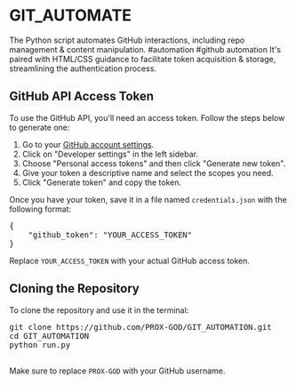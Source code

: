 # GIT_AUTOMATE
The Python script automates GitHub interactions, including repo management &amp; content manipulation. #automation #github automation It's paired with HTML/CSS guidance to facilitate token acquisition &amp; storage, streamlining the authentication process.
<!DOCTYPE html>
<html lang="en">
<head>
    <meta charset="UTF-8">
    <meta name="viewport" content="width=device-width, initial-scale=1.0">
    <title>GitHub API Access Token</title>
</head>
<body>
    <div>
        <h2>GitHub API Access Token</h2>
        <p>To use the GitHub API, you'll need an access token. Follow the steps below to generate one:</p>
        <ol>
            <li>Go to your <a href="https://github.com/settings">GitHub account settings</a>.</li>
            <li>Click on "Developer settings" in the left sidebar.</li>
            <li>Choose "Personal access tokens" and then click "Generate new token".</li>
            <li>Give your token a descriptive name and select the scopes you need.</li>
            <li>Click "Generate token" and copy the token.</li>
        </ol>
        <p>Once you have your token, save it in a file named <code>credentials.json</code> with the following format:</p>
        <pre>{
    "github_token": "YOUR_ACCESS_TOKEN"
}</pre>
        <p>Replace <code>YOUR_ACCESS_TOKEN</code> with your actual GitHub access token.</p>
    </div>
    <div>
        <h2>Cloning the Repository</h2>
        <p>To clone the repository and use it in the terminal:</p>
        <pre>
git clone https://github.com/PROX-GOD/GIT_AUTOMATION.git
cd GIT_AUTOMATION
python run.py
        </pre>
        <p>Make sure to replace <code>PROX-GOD</code> with your GitHub username.</p>
    </div>
</body>
</html>

